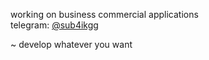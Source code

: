 working on business commercial applications  
telegram: [@sub4ikgg](https://t.me/sub4ikgg)

~ develop whatever you want

<!---
Sub4ikGG/Sub4ikGG is a ✨ special ✨ repository because its `README.md` (this file) appears on your GitHub profile.
You can click the Preview link to take a look at your changes.
--->
